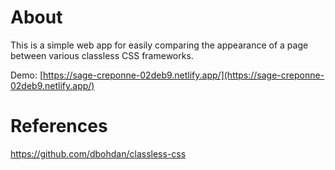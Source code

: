 # About

This is a simple web app for easily comparing the appearance of a page between various classless CSS frameworks.

Demo: [https://sage-creponne-02deb9.netlify.app/](https://sage-creponne-02deb9.netlify.app/)

# References

https://github.com/dbohdan/classless-css
